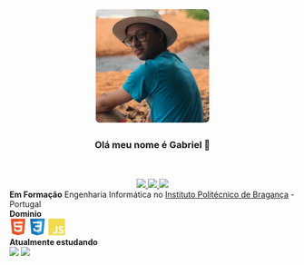<div align="center">
      <img src="WhatsApp Image 2021-09-28 at 21.23.41.jpeg" alt="Profile Photo" width="200px" style="border-radius: 10px; border: 3px solid white;"> <br>
      <h3> Olá meu nome é Gabriel 👋</h3>
</div>
<!--
**gabrielol113/gabrielol113** is a ✨ _special_ ✨ repository because its `README.md` (this file) appears on your GitHub profile.
-->
<br><br>


<div align="center">
        <a href="https://instagram.com/gabrielol113" target="_blank"><img src="https://img.shields.io/badge/-Instagram-%23E4405F?style=for-the-badge&logo=instagram&logoColor=white" target="_blank">
        </a>
 	  <a href="https://www.twitch.tv/tixolee" target="_blank"><img src="https://img.shields.io/badge/Twitch-9146FF?style=for-the-badge&logo=twitch&logoColor=white" target="_blank">
        </a>
        <a href="https://www.linkedin.com/in/gabriel-teixeira-3049a3154/" target="_blank"><img src="https://img.shields.io/badge/-LinkedIn-%230077B5?style=for-the-     badge&logo=linkedin&logoColor=white" target="_blank">
        </a> 
    
 </div>
  <strong>Em Formação</strong>
 Engenharia Informática no <a href="http://portal3.ipb.pt/index.php/pt/ipb">Instituto Politécnico de Bragança</a> - Portugal <br>
  <strong>Dominio</strong>
 <div>
     <img src="https://raw.githubusercontent.com/devicons/devicon/master/icons/html5/html5-original.svg" width=30px height="30px">
     <img src="https://raw.githubusercontent.com/devicons/devicon/master/icons/css3/css3-original.svg" width=30px height="30px">
     <img src="https://raw.githubusercontent.com/devicons/devicon/master/icons/javascript/javascript-plain.svg" width=30px height="30px">
 </div>
  <strong>Atualmente estudando</strong> <br>

  <div> 
     <img src="https://cdn.jsdelivr.net/gh/devicons/devicon/icons/react/react-original.svg"  width=30px;/>
     <img src="https://cdn.jsdelivr.net/gh/devicons/devicon/icons/nodejs/nodejs-original.svg" width=30px;>        
 </div>

